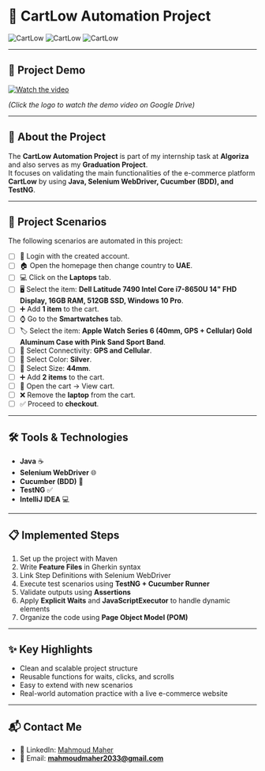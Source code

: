 # 🛒 CartLow Automation Project  

![CartLow](https://img.shields.io/badge/Automation-Selenium-green) ![CartLow](https://img.shields.io/badge/Framework-Cucumber-orange) ![CartLow](https://img.shields.io/badge/Language-Java-blue)

---

## 🎥 Project Demo  

[![Watch the video](https://cartlow.gumlet.io/channel/1/QzpZDMMb9wsDbWSjL0pdXckpK0R43DPnVeCxNJh8.png)](https://drive.google.com/file/d/1_dxBEHj4xG65eBGSSr92XpzPpSgHP8B_/view?usp=drive_link)  

*(Click the logo to watch the demo video on Google Drive)*   

---

## 🚀 About the Project  
The **CartLow Automation Project** is part of my internship task at **Algoriza** and also serves as my **Graduation Project**.  
It focuses on validating the main functionalities of the e-commerce platform **CartLow** by using **Java, Selenium WebDriver, Cucumber (BDD), and TestNG**.  

---

## 📌 Project Scenarios  

The following scenarios are automated in this project:  

- [ ] 🔑 Login with the created account.  
- [ ] 🏠 Open the homepage then change country to **UAE**.  
- [ ] 💻 Click on the **Laptops** tab.  
- [ ] 🖥️ Select the item: **Dell Latitude 7490 Intel Core i7-8650U 14" FHD Display, 16GB RAM, 512GB SSD, Windows 10 Pro**.  
- [ ] ➕ Add **1 item** to the cart.  
- [ ] ⌚ Go to the **Smartwatches** tab.  
- [ ] 🏷️ Select the item: **Apple Watch Series 6 (40mm, GPS + Cellular) Gold Aluminum Case with Pink Sand Sport Band**.  
- [ ] 📶 Select Connectivity: **GPS and Cellular**.  
- [ ] 🎨 Select Color: **Silver**.  
- [ ] 📏 Select Size: **44mm**.  
- [ ] ➕ Add **2 items** to the cart.  
- [ ] 🛒 Open the cart → View cart.  
- [ ] ❌ Remove the **laptop** from the cart.  
- [ ] ✅ Proceed to **checkout**.  

---


## 🛠️ Tools & Technologies  
- **Java** ☕  
- **Selenium WebDriver** 🌐  
- **Cucumber (BDD)** 🥒  
- **TestNG** ✅  
- **IntelliJ IDEA** 💻  

---

## 📋 Implemented Steps  
1. Set up the project with Maven  
2. Write **Feature Files** in Gherkin syntax  
3. Link Step Definitions with Selenium WebDriver  
4. Execute test scenarios using **TestNG + Cucumber Runner**  
5. Validate outputs using **Assertions**  
6. Apply **Explicit Waits** and **JavaScriptExecutor** to handle dynamic elements  
7. Organize the code using **Page Object Model (POM)**  

---

## ✨ Key Highlights  
- Clean and scalable project structure  
- Reusable functions for waits, clicks, and scrolls  
- Easy to extend with new scenarios  
- Real-world automation practice with a live e-commerce website  

---

## 📬 Contact Me  

- 🔗 LinkedIn: [Mahmoud Maher](https://www.linkedin.com/in/mahmoud-maher74/)  
- 📧 Email: **mahmoudmaher2033@gmail.com**  

